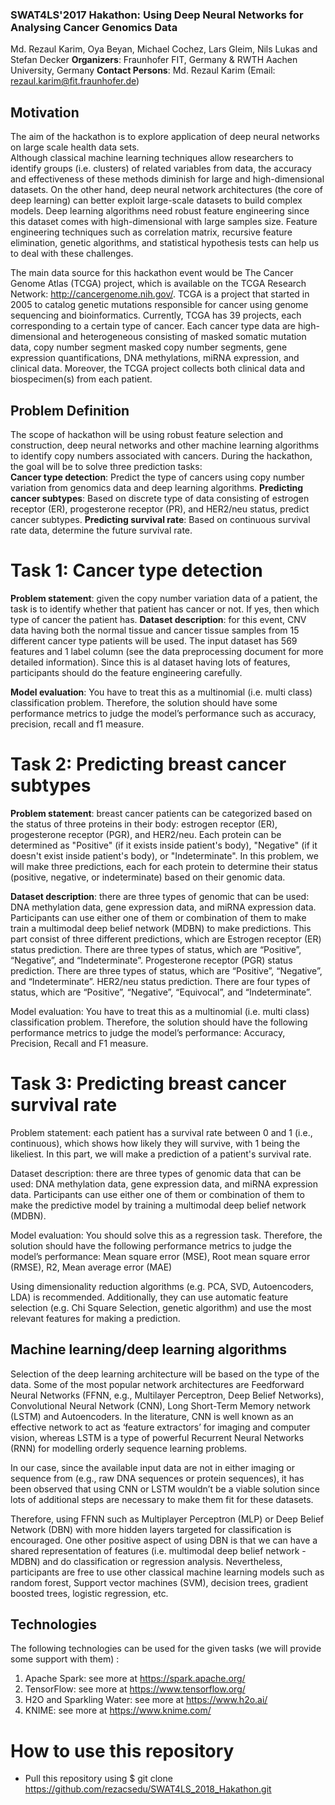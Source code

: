 ###  SWAT4LS'2017 Hakathon: Using Deep Neural Networks for Analysing Cancer Genomics Data 
Md. Rezaul Karim, Oya Beyan, Michael Cochez, Lars Gleim, Nils Lukas and Stefan Decker
**Organizers**: Fraunhofer FIT, Germany & RWTH Aachen University, Germany
**Contact Persons**: Md. Rezaul Karim (Email: rezaul.karim@fit.fraunhofer.de)

## Motivation
The aim of the hackathon is to explore application of  deep neural networks on large scale health data sets.  
Although classical machine learning techniques allow researchers to identify groups (i.e. clusters) of related variables from data, the accuracy and effectiveness of these methods diminish for large and high-dimensional datasets. On the other hand, deep neural network architectures (the core of deep learning) can better exploit large-scale datasets to build complex models. Deep learning algorithms need robust feature engineering since this dataset comes with high-dimensional with large samples size. Feature engineering techniques such as correlation matrix, recursive feature elimination, genetic algorithms, and statistical hypothesis tests can help us to deal with these challenges. 

The main data source for this hackathon event would be The Cancer Genome Atlas (TCGA) project, which is available on the TCGA Research Network: http://cancergenome.nih.gov/. TCGA is a project that started in 2005 to catalog genetic mutations responsible for cancer using genome sequencing and bioinformatics. Currently, TCGA has 39 projects, each corresponding to a certain type of cancer. Each cancer type data are high-dimensional and heterogeneous consisting of masked somatic mutation data, copy number segment masked copy number segments, gene expression quantifications, DNA methylations, miRNA expression, and clinical data. Moreover, the TCGA project collects both clinical data and biospecimen(s) from each patient.

## Problem Definition
The scope of hackathon will be  using robust feature selection and construction, deep neural networks and other machine learning algorithms to  identify copy numbers associated with cancers.  During the hackathon, the goal will be  to solve three prediction tasks:  
**Cancer type detection**: Predict the type of cancers using copy number variation from genomics data and deep learning algorithms.
**Predicting cancer subtypes**: Based on discrete type of data consisting of estrogen receptor (ER), progesterone receptor (PR), and HER2/neu status, predict cancer subtypes.
**Predicting survival rate**: Based on continuous survival rate data, determine the future survival rate.

# Task 1: Cancer type detection
**Problem statement**: given the copy number variation data of a patient, the task is to identify whether that patient has cancer or not. If yes, then which type of cancer the patient has. 
**Dataset description**: for this event, CNV data having both the normal tissue and cancer tissue samples from 15 different cancer type patients will be used. The input dataset has 569 features and 1 label column (see the data preprocessing document for more detailed information). Since this is al dataset having lots of features, participants should do the feature engineering carefully.  

**Model evaluation**: You have to treat this as a multinomial (i.e. multi class) classification problem. Therefore, the solution should have some performance metrics to judge the model’s performance such as accuracy, precision, recall and f1 measure. 

# Task 2: Predicting breast cancer subtypes
**Problem statement**: breast cancer patients can be categorized based on the status of three proteins in their body: estrogen receptor (ER), progesterone receptor (PGR), and HER2/neu. Each protein can be determined as "Positive" (if it exists inside patient's body), "Negative" (if it doesn't exist inside patient's body), or "Indeterminate". In this problem, we will make three predictions, each for each protein to determine their status (positive, negative, or indeterminate) based on their genomic data. 

**Dataset description**: there are three types of genomic that can be used: DNA methylation data, gene expression data, and miRNA expression data. Participants can use either one of them or combination of them to make train a multimodal deep belief network (MDBN) to make predictions. This part consist of three different predictions, which are Estrogen receptor (ER) status prediction. There are three types of status, which are “Positive”, “Negative”, and “Indeterminate”. Progesterone receptor (PGR) status prediction. There are three types of status, which are “Positive”, “Negative”, and “Indeterminate”. HER2/neu status prediction. There are four types of status, which are “Positive”, “Negative”, “Equivocal”, and “Indeterminate”.

Model evaluation: You have to treat this as a multinomial (i.e. multi class) classification problem. Therefore, the solution should have the following performance metrics to judge the model’s performance:  Accuracy, Precision, Recall and F1 measure.

# Task 3: Predicting breast cancer survival rate
Problem statement: each patient has a survival rate between 0 and 1 (i.e., continuous), which shows how likely they will survive, with 1 being the likeliest. In this part, we will make a prediction of a patient's survival rate. 

Dataset description: there are three types of genomic data that can be used: DNA methylation data, gene expression data, and miRNA expression data. Participants can use either one of them or combination of them to make the predictive model by training a multimodal deep belief network (MDBN).

Model evaluation: You should solve this as a regression task. Therefore, the solution should have the following performance metrics to judge the model’s performance:   Mean square error (MSE),  Root mean square error (RMSE), R2, Mean average error (MAE)  

Using dimensionality reduction algorithms  (e.g. PCA, SVD, Autoencoders, LDA) is recommended. Additionally, they can use automatic feature selection  (e.g. Chi Square Selection, genetic algorithm) and use the most relevant features for making a prediction. 

## Machine learning/deep learning algorithms
Selection of the deep learning architecture will be based on the type of the data. Some of the most popular network architectures are Feedforward Neural Networks (FFNN, e.g., Multilayer Perceptron, Deep Belief Networks), Convolutional Neural Network (CNN), Long Short-Term Memory network (LSTM) and Autoencoders. In the literature, CNN is well known as an effective network to act as ‘feature extractors’ for imaging and computer vision, whereas LSTM is a type of powerful Recurrent Neural Networks (RNN) for modelling orderly sequence learning problems. 

In our case, since the available input data are not in either imaging or sequence from (e.g., raw DNA sequences or protein sequences), it has been observed that using CNN or LSTM wouldn’t be a viable solution since lots of additional steps are necessary to make them fit for these datasets. 

Therefore, using FFNN such as Multiplayer Perceptron (MLP) or Deep Belief Network (DBN) with more hidden layers targeted for classification is encouraged. One other positive aspect of using DBN is that we can have a shared representation of features (i.e. multimodal deep belief network - MDBN) and do classification or regression analysis.  Nevertheless, participants are free to use other classical machine learning models such as random forest, Support vector machines (SVM), decision trees, gradient boosted trees, logistic regression, etc. 
 
## Technologies
The following technologies can be used for the given tasks (we will provide some support with them) :
1. Apache Spark: see more at  https://spark.apache.org/
2. TensorFlow: see more at https://www.tensorflow.org/
3. H2O and Sparkling Water: see more at https://www.h2o.ai/
4. KNIME: see more at https://www.knime.com/ 
 
# How to use this repository
- Pull this repository using $ git clone https://github.com/rezacsedu/SWAT4LS_2018_Hakathon.git
